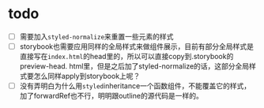 # todo

- [ ] 需要加入`styled-normalize`来重置一些元素的样式
- [ ] storybook也需要应用同样的全局样式来做组件展示，目前有部分全局样式是直接写在`index.html`的head里的，所以可以直接copy到.storybook的preview-head.
  html里，但是之后加了styled-normalize的话，这部分全局样式要怎么同样apply到storybook上呢？
- [ ] 没有弄明白为什么用`styled`inheritance一个函数组件，不能覆盖它的样式，加了forwardRef也不行，明明跟outline的源代码是一样的。
